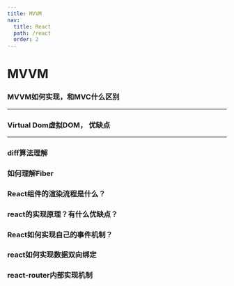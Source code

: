 ```yaml
---
title: MVVM
nav:
  title: React
  path: /react
  order: 2
---
```


# MVVM

### MVVM如何实现，和MVC什么区别

---

### Virtual Dom虚拟DOM， 优缺点

--- 

### diff算法理解

### 如何理解Fiber

### React组件的渲染流程是什么？

### react的实现原理？有什么优缺点？

### React如何实现自己的事件机制？

### react如何实现数据双向绑定

### react-router内部实现机制





